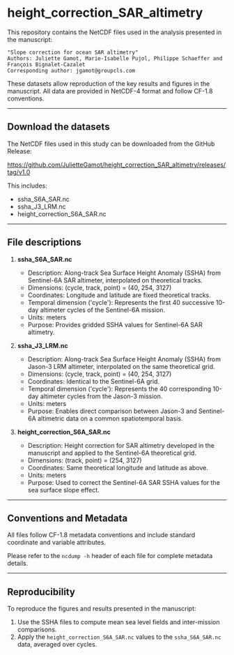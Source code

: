 # height_correction_SAR_altimetry
This repository contains the NetCDF files used in the analysis presented in the manuscript:

    "Slope correction for ocean SAR altimetry"
    Authors: Juliette Gamot, Marie-Isabelle Pujol, Philippe Schaeffer and François Bignalet-Cazalet 
    Corresponding author: jgamot@groupcls.com


These datasets allow reproduction of the key results and figures in the manuscript. All data are provided in NetCDF-4 format and follow CF-1.8 conventions.

------------------------------------------------------------
Download the datasets
------------------------------------------------------------

The NetCDF files used in this study can be downloaded from the GitHub Release:

https://github.com/JulietteGamot/height_correction_SAR_altimetry/releases/tag/v1.0

This includes:

- ssha_S6A_SAR.nc
- ssha_J3_LRM.nc
- height_correction_S6A_SAR.nc

------------------------------------------------------------
File descriptions
------------------------------------------------------------

1. **ssha_S6A_SAR.nc**

    - Description: Along-track Sea Surface Height Anomaly (SSHA) from Sentinel-6A SAR altimeter, interpolated on theoretical tracks.
    - Dimensions: (cycle, track, point) = (40, 254, 3127)
    - Coordinates: Longitude and latitude are fixed theoretical tracks.
    - Temporal dimension ('cycle'): Represents the first 40 successive 10-day altimeter cycles of the Sentinel-6A mission.
    - Units: meters
    - Purpose: Provides gridded SSHA values for Sentinel-6A SAR altimetry.

2. **ssha_J3_LRM.nc**

    - Description: Along-track Sea Surface Height Anomaly (SSHA) from Jason-3 LRM altimeter, interpolated on the same theoretical grid.
    - Dimensions: (cycle, track, point) = (40, 254, 3127)
    - Coordinates: Identical to the Sentinel-6A grid.
    - Temporal dimension ('cycle'): Represents the 40 corresponding 10-day altimeter cycles from the Jason-3 mission.
    - Units: meters
    - Purpose: Enables direct comparison between Jason-3 and Sentinel-6A altimetric data on a common spatiotemporal basis.

3. **height_correction_S6A_SAR.nc**

    - Description: Height correction for SAR altimetry developed in the manuscript and applied to the Sentinel-6A theoretical grid.
    - Dimensions: (track, point) = (254, 3127)
    - Coordinates: Same theoretical longitude and latitude as above.
    - Units: meters
    - Purpose: Used to correct the Sentinel-6A SAR SSHA values for the sea surface slope effect.

------------------------------------------------------------
Conventions and Metadata
------------------------------------------------------------

All files follow CF-1.8 metadata conventions and include standard coordinate and variable attributes.

Please refer to the `ncdump -h` header of each file for complete metadata details.

------------------------------------------------------------
Reproducibility
------------------------------------------------------------

To reproduce the figures and results presented in the manuscript:

1. Use the SSHA files to compute mean sea level fields and inter-mission comparisons.
2. Apply the `height_correction_S6A_SAR.nc` values to the `ssha_S6A_SAR.nc` data, averaged over cycles.
